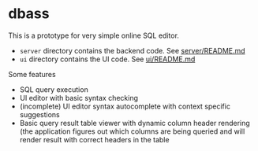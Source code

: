 # dbass

This is a prototype for very simple online SQL editor.

- `server` directory contains the backend code. See [server/README.md](server/README.md)
- `ui` directory contains the UI code. See [ui/README.md](ui/README.md)

Some features
- SQL query execution
- UI editor with basic syntax checking
- (incomplete) UI editor syntax autocomplete with context specific suggestions
- Basic query result table viewer with dynamic column header rendering (the
  application figures out which columns are being queried and will render result
  with correct headers in the table
